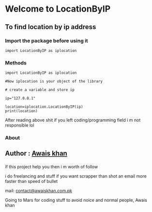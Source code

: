 # Welcome to LocationByIP


## To find location by ip address
### Import the package before using it

    import LocationByIP as iplocation

###  Methods

    import LocationByIP as iplocation
    
    #Now iplocation is your object of the library
    
    # create a variable and store ip
    
    ip="127.0.0.1"
    
    location=iplocation.LocationByIP(ip)
    print(location)

After reading above shit if you left coding/programming field i m not responsible lol

### About
## Author : [Awais khan](https://awaiskhan.com.pk)
### [](https://github.com/Awaiskhan404/edmunds-scrapper#--if-this-project-help-you-then-i-m-worth-of-follow---i-do-freelancing-and-stuff-if-you-want-scrapper-than-shot-an-email-more-faster-than-speed-of-bullet---mail-contactawaiskhancompk--going-to-mars-for-coding-stuff-to-avoid-noice-and-normal-people-awais-khan-)

if this project help you then i m worth of follow

i do freelancing and stuff if you want scrapper than shot an email more faster than speed of bullet

mail: contact@awaiskhan.com.pk

Going to Mars for coding stuff to avoid noice and normal people, Awais khan

